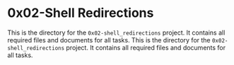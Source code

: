 # 0x02-Shell Redirections
This is the directory for the `0x02-shell_redirections` project. It contains all required files and documents for all tasks.
This is the directory for the `0x02-shell_redirections` project. It contains all required files and documents for all tasks.
